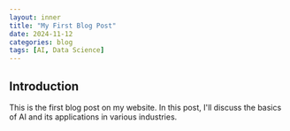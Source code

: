 ```yaml
---
layout: inner
title: "My First Blog Post"
date: 2024-11-12
categories: blog
tags: [AI, Data Science]
---
```


## Introduction
This is the first blog post on my website. In this post, I'll discuss the basics of AI and its applications in various industries.
